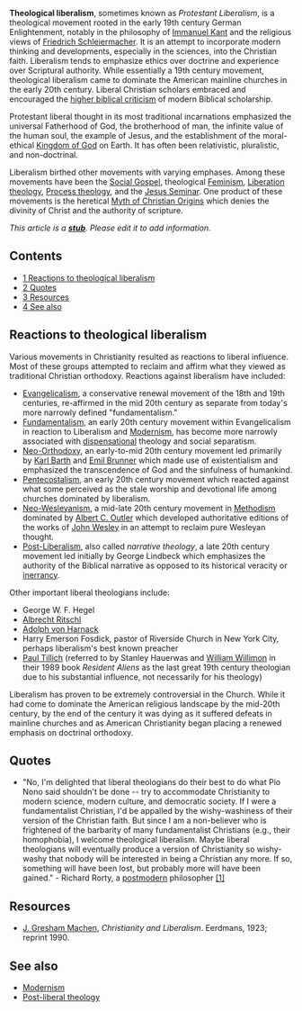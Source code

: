 **Theological liberalism**, sometimes known as
*Protestant Liberalism*, is a theological movement rooted in the
early 19th century German Enlightenment, notably in the philosophy
of [Immanuel Kant](Immanuel_Kant "Immanuel Kant") and the religious
views of
[Friedrich Schleiermacher](Friedrich_Schleiermacher "Friedrich Schleiermacher").
It is an attempt to incorporate modern thinking and developments,
especially in the sciences, into the Christian faith. Liberalism
tends to emphasize ethics over doctrine and experience over
Scriptural authority. While essentially a 19th century movement,
theological liberalism came to dominate the American mainline
churches in the early 20th century. Liberal Christian scholars
embraced and encouraged the
[higher biblical criticism](Biblical_criticism "Biblical criticism")
of modern Biblical scholarship.

Protestant liberal thought in its most traditional incarnations
emphasized the universal Fatherhood of God, the brotherhood of man,
the infinite value of the human soul, the example of Jesus, and the
establishment of the moral-ethical
[Kingdom of God](Kingdom_of_God "Kingdom of God") on Earth. It has
often been relativistic, pluralistic, and non-doctrinal.

Liberalism birthed other movements with varying emphases. Among
these movements have been the
[Social Gospel](Social_Gospel "Social Gospel"), theological
[Feminism](Feminism "Feminism"),
[Liberation theology](Liberation_theology "Liberation theology"),
[Process theology](Process_theology "Process theology"), and the
[Jesus Seminar](Jesus_Seminar "Jesus Seminar"). One product of
these movements is the heretical
[Myth of Christian Origins](Liberal_Myth_of_Christian_Origins "Liberal Myth of Christian Origins")
which denies the divinity of Christ and the authority of
scripture.

*This article is a **[stub](http://www.theopedia.com/Category:Theopedia_stubs "Category:Theopedia stubs")**. Please edit it to add information.*
## Contents

-   [1 Reactions to theological liberalism](#Reactions_to_theological_liberalism)
-   [2 Quotes](#Quotes)
-   [3 Resources](#Resources)
-   [4 See also](#See_also)

## Reactions to theological liberalism

Various movements in Christianity resulted as reactions to liberal
influence. Most of these groups attempted to reclaim and affirm
what they viewed as traditional Christian orthodoxy. Reactions
against liberalism have included:

-   [Evangelicalism](Evangelicalism "Evangelicalism"), a
    conservative renewal movement of the 18th and 19th centuries,
    re-affirmed in the mid 20th century as separate from today's more
    narrowly defined "fundamentalism."
-   [Fundamentalism](Fundamentalism "Fundamentalism"), an early
    20th century movement within Evangelicalism in reaction to
    Liberalism and [Modernism](Modernism "Modernism"), has become more
    narrowly associated with
    [dispensational](Dispensationalism "Dispensationalism") theology
    and social separatism.
-   [Neo-Orthodoxy](Neo-Orthodoxy "Neo-Orthodoxy"), an early-to-mid
    20th century movement led primarily by
    [Karl Barth](Karl_Barth "Karl Barth") and
    [Emil Brunner](Emil_Brunner "Emil Brunner") which made use of
    existentialism and emphasized the transcendence of God and the
    sinfulness of humankind.
-   [Pentecostalism](Pentecostalism "Pentecostalism"), an early
    20th century movement which reacted against what some perceived as
    the stale worship and devotional life among churches dominated by
    liberalism.
-   [Neo-Wesleyanism](Albert_C._Outler "Albert C. Outler"), a
    mid-late 20th century movement in
    [Methodism](Methodism "Methodism") dominated by
    [Albert C. Outler](Albert_C._Outler "Albert C. Outler") which
    developed authoritative editions of the works of
    [John Wesley](John_Wesley "John Wesley") in an attempt to reclaim
    pure Wesleyan thought.
-   [Post-Liberalism](Narrative_theology "Narrative theology"),
    also called *narrative theology*, a late 20th century movement led
    initially by George Lindbeck which emphasizes the authority of the
    Biblical narrative as opposed to its historical veracity or
    [inerrancy](Inerrancy "Inerrancy").

Other important liberal theologians include:

-   George W. F. Hegel
-   [Albrecht Ritschl](Albrecht_Ritschl "Albrecht Ritschl")
-   [Adolph von Harnack](index.php?title=Adolph_von_Harnack&action=edit&redlink=1 "Adolph von Harnack (page does not exist)")
-   Harry Emerson Fosdick, pastor of Riverside Church in New York
    City, perhaps liberalism's best known preacher
-   [Paul Tillich](Paul_Tillich "Paul Tillich") (referred to by
    Stanley Hauerwas and
    [William Willimon](William_Willimon "William Willimon") in their
    1989 book *Resident Aliens* as the last great 19th century
    theologian due to his substantial influence, not necessarily for
    his theology)

Liberalism has proven to be extremely controversial in the Church.
While it had come to dominate the American religious landscape by
the mid-20th century, by the end of the century it was dying as it
suffered defeats in mainline churches and as American Christianity
began placing a renewed emphasis on doctrinal orthodoxy.

## Quotes

-   "No, I'm delighted that liberal theologians do their best to do
    what Pio Nono said shouldn't be done -- try to accommodate
    Christianity to modern science, modern culture, and democratic
    society. If I were a fundamentalist Christian, I'd be appalled by
    the wishy-washiness of their version of the Christian faith. But
    since I am a non-believer who is frightened of the barbarity of
    many fundamentalist Christians (e.g., their homophobia), I welcome
    theological liberalism. Maybe liberal theologians will eventually
    produce a version of Christianity so wishy-washy that nobody will
    be interested in being a Christian any more. If so, something will
    have been lost, but probably more will have been gained." - Richard
    Rorty, a [postmodern](Postmodern "Postmodern") philosopher
    [[1]](http://postmodern_theology.blogspot.com/2003_08_01_postmodern_theology_archive.html)

## Resources

-   [J. Gresham Machen](J._Gresham_Machen "J. Gresham Machen"),
    *Christianity and Liberalism*. Eerdmans, 1923; reprint 1990.

## See also

-   [Modernism](Modernism "Modernism")
-   [Post-liberal theology](Post-liberal_theology "Post-liberal theology")



